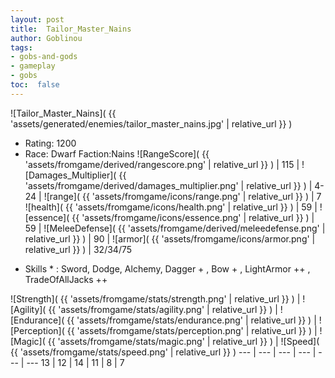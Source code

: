 ```yaml
---
layout: post
title:  Tailor_Master_Nains
author: Goblinou
tags:
- gobs-and-gods
- gameplay
- gobs
toc:  false
---
```


![Tailor_Master_Nains]( {{ 'assets/generated/enemies/tailor_master_nains.jpg' | relative_url }} )
- Rating: 1200
- Race: Dwarf  Faction:Nains
![RangeScore]( {{ 'assets/fromgame/derived/rangescore.png' | relative_url }} ) | 115 | ![Damages_Multiplier]( {{ 'assets/fromgame/derived/damages_multiplier.png' | relative_url }} ) | 4-24 | ![range]( {{ 'assets/fromgame/icons/range.png' | relative_url }} ) | 7
![health]( {{ 'assets/fromgame/icons/health.png' | relative_url }} ) | 59 | ![essence]( {{ 'assets/fromgame/icons/essence.png' | relative_url }} ) | 59 | ![MeleeDefense]( {{ 'assets/fromgame/derived/meleedefense.png' | relative_url }} ) | 90 | ![armor]( {{ 'assets/fromgame/icons/armor.png' | relative_url }} ) | 32/34/75
* Skills * : Sword, Dodge, Alchemy, Dagger + , Bow + , LightArmor ++ , TradeOfAllJacks ++ 

![Strength]( {{ 'assets/fromgame/stats/strength.png' | relative_url }} ) | ![Agility]( {{ 'assets/fromgame/stats/agility.png' | relative_url }} ) | ![Endurance]( {{ 'assets/fromgame/stats/endurance.png' | relative_url }} ) | ![Perception]( {{ 'assets/fromgame/stats/perception.png' | relative_url }} ) | ![Magic]( {{ 'assets/fromgame/stats/magic.png' | relative_url }} ) | ![Speed]( {{ 'assets/fromgame/stats/speed.png' | relative_url }} )
--- | --- | --- | --- | --- | ---
13 | 12 | 14 | 11 | 8 | 7
